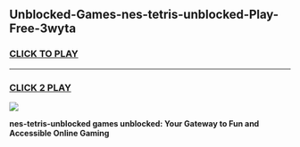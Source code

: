 
## Unblocked-Games-nes-tetris-unblocked-Play-Free-3wyta
<h3>
<a href="https://premium76.site?title=nes-tetris-unblocked&ref=21A">CLICK TO PLAY</a></h3>
<hr>

<h3>
<a href="https://premium76.site?title=nes-tetris-unblocked&ref=21A">CLICK 2 PLAY</a>
  
</h3>

<a href="https://premium76.site?title=nes-tetris-unblocked&ref=21A"><img src="https://clearcache.store/games.png"></a>


**nes-tetris-unblocked games unblocked: Your Gateway to Fun and Accessible Online Gaming**
